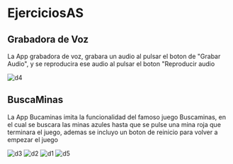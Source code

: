 # EjerciciosAS

## Grabadora de Voz

La App grabadora de voz, grabara un audio al pulsar el boton de "Grabar Audio", y se reproducira ese audio al pulsar el boton "Reproducir audio

![d4](https://user-images.githubusercontent.com/38481086/106399990-cd6dff80-63e9-11eb-9fc6-77bd48846983.png)

## BuscaMinas

La App Bucaminas imita la funcionalidad del famoso juego Buscaminas, en el cual se buscara las minas azules hasta que se pulse una mina roja que terminara el juego, ademas se incluyo un boton de reinicio para volver a empezar el juego 

![d3](https://user-images.githubusercontent.com/38481086/106399975-c2b36a80-63e9-11eb-8d14-e3120a145c16.png)
![d2](https://user-images.githubusercontent.com/38481086/106399966-b6c7a880-63e9-11eb-87ec-6b1a4b455b04.png)
![d1](https://user-images.githubusercontent.com/38481086/106399954-a9aab980-63e9-11eb-8d2b-22cc9f07ca8c.png)
![d5](https://user-images.githubusercontent.com/38481086/106399994-d52da400-63e9-11eb-8d9d-f2c881a2b3cd.png)
